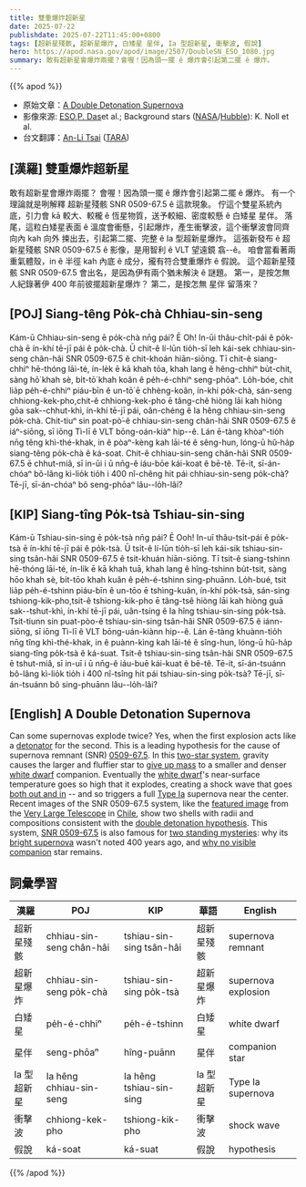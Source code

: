 ```yaml
---
title: 雙重爆炸超新星
date: 2025-07-22
publishdate: 2025-07-22T11:45:00+0800
tags: [超新星殘骸, 超新星爆炸, 白矮星 星伴, Ia 型超新星, 衝擊波, 假說]
hero: https://apod.nasa.gov/apod/image/2507/DoubleSN_ESO_1080.jpg
summary: 敢有超新星會爆炸兩擺？會喔！因為頭一擺 ê 爆炸會引起第二擺 ê 爆炸。
---
```


{{% apod %}}

- 原始文章：[A Double Detonation Supernova](https://apod.nasa.gov/apod/ap250722.html)
- 影像來源: [ESO][ESO],[P. Das][P_Das]et al.; Background stars ([NASA][NASA]/[Hubble][Hubble]): K. Noll et al.
- 台文翻譯：[An-Li Tsai][An-Li Tsai] ([TARA][TARA])


## [漢羅] 雙重爆炸超新星

敢有超新星會爆炸兩擺？
會喔！因為頭一擺 ê 爆炸會引起第二擺 ê 爆炸。
有一个理論就是咧解釋 超新星殘骸 SNR 0509-67.5 ê 這款現象。
佇這个雙星系統內底，引力會 kā 較大、較櫳 ê 恆星物質，送予較細、密度較懸 ê 白矮星 星伴。
落尾，這粒白矮星表面 ê 溫度會衝懸，引起爆炸，產生衝擊波，這个衝擊波會同齊向內 kah 向外 捒出去，引起第二擺、完整 ê Ia 型超新星爆炸。
這張新發布 ê 超新星殘骸 SNR 0509-67.5 ê 影像，是用智利 ê VLT 望遠鏡 翕--ê。
咱會當看著兩重氣體殼，in ê 半徑 kah 內底 ê 成分，攏有符合雙重爆炸 ê 假說。
這个超新星殘骸 SNR 0509-67.5 會出名，是因為伊有兩个猶未解決 ê 謎題。
第一，是按怎無人紀錄著伊 400 年前彼擺超新星爆炸？
第二，是按怎無 星伴 留落來？


<!--
## [中文] 雙重爆炸超新星

有些超新星會爆炸兩次嗎？
是的，因為第一次爆炸就像是第二次爆炸的引爆器。
這是關於超新星遺跡 (SNR) 0509-67.5 成因的一個主要假設。
在這個雙星系統中，引力導致較大、較蓬鬆的恆星將質量拱手讓給較小、密度更高的白矮星伴星。
最終，白矮星的近地表溫度升高到爆炸的程度，產生一股向外向內的衝擊波——從而在中心附近引發一顆完整的 Ia 型超新星。
SNR 0509-67.5 系統的最新影像，例如這張來自智利甚大望遠鏡的影像，顯示了兩個殼層，其半徑和成分與雙重爆炸假設一致。
這個系統，SNR 0509-67.5，也因兩個未解之謎而聞名：為什麼400年前沒有發現它的明亮超新星，以及為什麼沒有留下可見的伴星。
-->

## [POJ] Siang-têng Po̍k-chà Chhiau-sin-seng

Kám-ū Chhiau-sin-seng ē po̍k-chà nn̄g pái?
Ē O͘h! In-ūi thâu-chi̍t-pái ê po̍k-chà ē ín-khí tē-jī pái ê po̍k-chà.
Ū chi̍t-ê lí-lūn tio̍h-sī leh kái-sek chhiau-sin-seng chân-hâi SNR 0509-67.5 ê chit-khoán hiān-siōng.
Tī chit-ê siang-chhiⁿ hē-thóng lāi-té, ín-le̍k ē kā khah tōa, khah lang ê hêng-chhiⁿ bu̍t-chit, sàng hō͘ khah sè, bi̍t-tō͘ khah koân ê pe̍h-é-chhiⁿ seng-phōaⁿ.
Lo̍h-bóe, chit lia̍p pe̍h-é-chhiⁿ piáu-bīn ê un-tō͘ ē chhèng-koân, ín-khí po̍k-chà, sán-seng chhiong-kek-pho,chit-ê chhiong-kek-pho ē tâng-chê hiòng lāi kah hiòng gōa sak--chhut-khì, ín-khí tē-jī pái, oân-chéng ê Ia hêng chhiau-sin-seng po̍k-chà.
Chit-tiuⁿ sin poat-pò͘-ê chhiau-sin-seng chân-hâi SNR 0509-67.5 ê iáⁿ-siōng, sī iōng Tì-lī ê VLT bōng-oán-kiàⁿ hip--ê.
Lán ē-tàng khòaⁿ-tio̍h nn̄g têng khì-thé-khak, in ê pòaⁿ-kèng kah lāi-té ê sêng-hun, lóng-ū hû-ha̍p siang-têng po̍k-chà ê ká-soat.
Chit-ê chhiau-sin-seng chân-hâi SNR 0509-67.5 ē chhut-miâ, sī in-ūi i ū nn̄g-ê iáu-bōe kái-koat ê bē-tê.
Tē-it, sī-án-chóaⁿ bô-lâng kì-lio̍k tio̍h i 400 nî-chêng hit pái chhiau-sin-seng po̍k-chà?
Tē-jī, sī-án-chóaⁿ bô seng-phōaⁿ lâu--lo̍h-lâi?

## [KIP] Siang-tîng Po̍k-tsà Tshiau-sin-sing

Kám-ū Tshiau-sin-sing ē po̍k-tsà nn̄g pái?
Ē Ooh! In-uī thâu-tsi̍t-pái ê po̍k-tsà ē ín-khí tē-jī pái ê po̍k-tsà.
Ū tsi̍t-ê lí-lūn tio̍h-sī leh kái-sik tshiau-sin-sing tsân-hâi SNR 0509-67.5 ê tsit-khuán hiān-siōng.
Tī tsit-ê siang-tshinn hē-thóng lāi-té, ín-li̍k ē kā khah tuā, khah lang ê hîng-tshinn bu̍t-tsit, sàng hōo khah sè, bi̍t-tōo khah kuân ê pe̍h-é-tshinn sing-phuānn.
Lo̍h-bué, tsit lia̍p pe̍h-é-tshinn piáu-bīn ê un-tōo ē tshìng-kuân, ín-khí po̍k-tsà, sán-sing tshiong-kik-pho,tsit-ê tshiong-kik-pho ē tâng-tsê hiòng lāi kah hiòng guā sak--tshut-khì, ín-khí tē-jī pái, uân-tsíng ê Ia hîng tshiau-sin-sing po̍k-tsà.
Tsit-tiunn sin puat-pòo-ê tshiau-sin-sing tsân-hâi SNR 0509-67.5 ê iánn-siōng, sī iōng Tì-lī ê VLT bōng-uán-kiànn hip--ê.
Lán ē-tàng khuànn-tio̍h nn̄g tîng khì-thé-khak, in ê puànn-kìng kah lāi-té ê sîng-hun, lóng-ū hû-ha̍p siang-tîng po̍k-tsà ê ká-suat.
Tsit-ê tshiau-sin-sing tsân-hâi SNR 0509-67.5 ē tshut-miâ, sī in-uī i ū nn̄g-ê iáu-buē kái-kuat ê bē-tê.
Tē-it, sī-án-tsuánn bô-lâng kì-lio̍k tio̍h i 400 nî-tsîng hit pái tshiau-sin-sing po̍k-tsà?
Tē-jī, sī-án-tsuánn bô sing-phuānn lâu--lo̍h-lâi?

## [English] A Double Detonation Supernova

Can some supernovas explode twice?
Yes, when the first explosion acts like a [detonator][detonator] for the second.
This is a leading hypothesis for the cause of supernova remnant (SNR) [0509-67.5][0509_67_5].
In this [two-star system][two_star_system], gravity causes the larger and fluffier star to [give up mass][give_up_mass] to a smaller and denser [white dwarf][white_dwarf] companion.
Eventually the [white dwarf][white_dwarf]'s near-surface temperature goes so high that it explodes, creating a shock wave that goes [both out and in][both_out_and_in] -- and so triggers a full [Type Ia][Type_Ia] supernova near the center.
Recent images of the SNR 0509-67.5 system, like the [featured image][featured_image] from the [Very Large Telescope][Very_Large_Telescope] in [Chile][Chile], show two shells with radii and compositions consistent with the [double detonation hypothesis][double_detonation_hypothesis].
This system, [SNR 0509-67.5][SNR_0509_67_5] is also famous for [two standing mysteries][two_standing_mysteries]: why its [bright supernova][bright_supernova] wasn't noted 400 years ago, and [why no visible companion][why_no_visible_companion] star remains.


## 詞彙學習
|漢羅|POJ|KIP|華語|English|
|-|-|-|-|-|
| 超新星殘骸|chhiau-sin-seng chân-hâi|tshiau-sin-sing tsân-hâi|超新星殘骸|supernova remnant|
| 超新星爆炸 |chhiau-sin-seng po̍k-chà|tshiau-sin-sing po̍k-tsà|超新星爆炸|supernova explosion|
| 白矮星 |pe̍h-é-chhiⁿ|pe̍h-é-tshinn|白矮星|white dwarf|
| 星伴 |seng-phōaⁿ|hîng-puānn|星伴|companion star|
| Ia 型超新星 |Ia hêng chhiau-sin-seng|Ia hêng tshiau-sin-sing|Ia 型超新星|Type Ia supernova|
| 衝擊波 |chhiong-kek-pho|tshiong-kik-pho|衝擊波|shock wave|
| 假說 |ká-soat|ká-suat|假說|hypothesis|

{{% /apod %}}

[An-Li Tsai]: mailto:thianbun.taigi@gmail.com
[TARA]: https://tara.tw

[Copyright]: https://apod.nasa.gov/apod/fap/lib/about_apod.html#srapply
[License3]: https://creativecommons.org/licenses/by-nc-nd/3.0/
[License2]:https://creativecommons.org/licenses/by-nc-nd/2.0/

[detonator]:https://en.wikipedia.org/wiki/Detonator
[0509_67_5]:https://www.eso.org/public/videos/eso2511b/
[two_star_system]:https://apod.nasa.gov/apod/ap970219.html
[give_up_mass]:https://en.wikipedia.org/wiki/Roche_lobe
[white_dwarf]:https://science.nasa.gov/universe/stars/types/#white-dwarfs
[both_out_and_in]:https://www.eso.org/public/videos/eso2511c/
[Type_Ia]:https://en.wikipedia.org/wiki/Type_Ia_supernova
[featured_image]:https://www.eso.org/public/images/eso2511a/
[Very_Large_Telescope]:https://www.eso.org/public/teles-instr/paranal-observatory/vlt/
[Chile]:https://en.wikipedia.org/wiki/Chile
[double_detonation_hypothesis]:https://ui.adsabs.harvard.edu/abs/2025NatAs.tmp..135D/abstract
[SNR_0509_67_5]:https://en.wikipedia.org/wiki/SNR_0509-67.5
[two_standing_mysteries]:https://www.shutterstock.com/image-photo/funny-duo-two-black-white-600nw-1209024034.jpg
[bright_supernova]:https://apod.nasa.gov/apod/ap110125.html
[why_no_visible_companion]:https://apod.nasa.gov/apod/ap120112.html
[rock_being_vaporized]:https://apod.nasa.gov/apod/ap250723.html

[NASA]:https://www.nasa.gov/
[ESO]:https://www.eso.org/
[P_Das]:https://www.unsw.edu.au/hdr/priyam-das
[Hubble]:https://science.nasa.gov/mission/hubble/